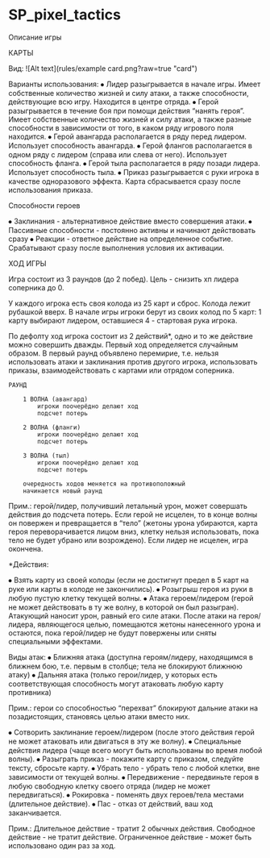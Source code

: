 # SP_pixel_tactics
Описание игры


КАРТЫ

Вид:
![Alt text](rules/example card.png?raw=true "card")

Варианты использования:
⦁	Лидер разыгрывается в начале игры. Имеет собственные количество жизней и силу атаки, а также способности, действующие всю игру. Находится в центре отряда.
⦁	Герой разыгрывается в течение боя при помощи действия “нанять героя”. Имеет собственные количество жизней и силу атаки, а также разные способности в зависимости от того, в каком ряду игрового поля находится.
⦁	Герой авангарда располагается в ряду перед лидером. Использует способность авангарда.
⦁	Герой флангов располагается в одном ряду с лидером (справа или слева от него). Использует способность фланга.
⦁	Герой тыла располагается в ряду позади лидера. Использует способность тыла.
⦁	Приказ разыгрывается с руки игрока в качестве одноразового эффекта. Карта сбрасывается сразу после использования приказа.

Способности героев

⦁	Заклинания - альтернативное действие вместо совершения атаки.
⦁	Пассивные способности - постоянно активны и начинают действовать сразу
⦁	Реакции - ответное действие на определенное событие. Срабатывают сразу после выполнения условия их активации.


ХОД ИГРЫ

Игра состоит из 3 раундов (до 2 побед). Цель - снизить хп лидера соперника до 0.
	
У каждого игрока есть своя колода из 25 карт и сброс. Колода лежит рубашкой вверх.
В начале игры игроки берут из своих колод по 5 карт: 1 карту выбирают лидером, оставшиеся 4 - стартовая рука игрока.

По дефолту ход игрока состоит из 2 действий*, одно и то же действие можно совершить дважды.
Первый ход определяется случайным образом.
В первый раунд объявлено перемирие, т.е. нельзя использовать атаки и заклинания против другого игрока, использовать приказы, взаимодействовать с картами или отрядом соперника.
	
	РАУНД

		1 ВОЛНА (авангард)
			игроки поочерёдно делают ход
			подсчет потерь	

		2 ВОЛНА (фланги)
			игроки поочерёдно делают ход
			подсчет потерь

		3 ВОЛНА (тыл)
			игроки поочерёдно делают ход
			подсчет потерь

		очередность ходов меняется на противоположный
		начинается новый раунд

Прим.: герой/лидер, получивший летальный урон, может совершать действия до подсчета потерь. Если герой не исцелен, то в конце волны он повержен и превращается в “тело” (жетоны урона убираются, карта героя переворачивается лицом вниз, клетку нельзя использовать, пока тело не будет убрано или возрождено). Если лидер не исцелен, игра окончена.

*Действия:

⦁	Взять карту из своей колоды (если не достигнут предел в 5 карт на руке или карты в колоде не закончились).
⦁	Розыгрыш героя из руки в любую пустую клетку текущей волны.
⦁	Атака героем/лидером (герой не может действовать в ту же волну, в которой он был разыгран). Атакующий наносит урон, равный его силе атаки. После атаки на героя/лидера, являющегося целью, помещаются жетоны нанесенного урона и остаются, пока герой/лидер не будут повержены или сняты специальными эффектами.

Виды атак:
⦁	Ближняя атака (доступна героям/лидеру, находящимся в ближнем бою, т.е. первым в столбце; тела не блокируют ближнюю атаку)
⦁	Дальняя атака (только герои/лидер, у которых есть соответствующая способность могут атаковать любую карту противника)

Прим.: герои со способностью “перехват” блокируют дальние атаки на позадистоящих, становясь целью атаки вместо них.

⦁	Сотворить заклинание героем/лидером (после этого действия герой не может атаковать или двигаться в эту же волну).
⦁	Специальные действия лидера (чаще всего могут быть использованы во            время любой волны).
⦁	Разыграть приказ - покажите карту с приказом, следуйте тексту, сбросьте карту.
⦁	Убрать тело - убрать тело с любой клетки, вне зависимости от текущей волны.
⦁	Передвижение - передвиньте героя в любую свободную клетку своего отряда (лидер не может передвигаться).
⦁	Рокировка - поменять двух героев/тела местами (длительное действие).
⦁	Пас - отказ от действий, ваш ход заканчивается.

Прим.: Длительное действие - тратит 2 обычных действия.
Свободное действие - не тратит действие.
Ограниченное действие - может быть использовано один раз за ход.
